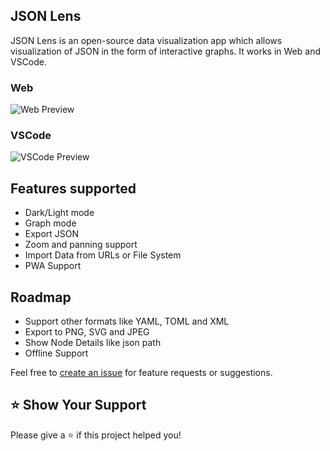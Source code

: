 ## JSON Lens

JSON Lens is an open-source data visualization app which allows visualization of JSON in the form of interactive graphs. It works in Web and VSCode.

### Web

![Web Preview](https://github.com/mohitkumartoshniwal/jsonlens/raw/main/web.gif)

### VSCode

![VSCode Preview](https://github.com/mohitkumartoshniwal/jsonlens/raw/main/extension.gif)

## Features supported

- Dark/Light mode
- Graph mode
- Export JSON
- Zoom and panning support
- Import Data from URLs or File System
- PWA Support

## Roadmap

- Support other formats like YAML, TOML and XML
- Export to PNG, SVG and JPEG
- Show Node Details like json path
- Offline Support

Feel free to [create an issue](https://github.com/mohitkumartoshniwal/jsonlens/issues) for feature requests or suggestions.

## ⭐️ Show Your Support

Please give a ⭐️ if this project helped you!
